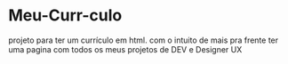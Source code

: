 # Meu-Curr-culo
projeto para ter um currículo em html. com o intuito de mais pra frente ter uma pagina com todos os meus projetos de DEV e Designer UX
